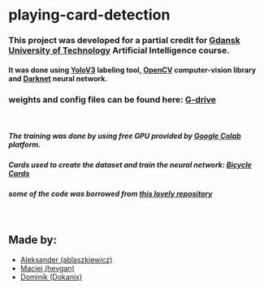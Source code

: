 # playing-card-detection

### This project was developed for a partial credit for [Gdansk University of Technology](https://pg.edu.pl/en/main-page) Artificial Intelligence course.

#### It was done using [YoloV3](https://viso.ai/deep-learning/yolov3-overview/) labeling tool, [OpenCV](https://opencv.org/) computer-vision library and [Darknet](https://pjreddie.com/darknet/) neural network.

### weights and config files can be found here: [G-drive](https://drive.google.com/drive/folders/1bgPbzClxDVlcYeQ5IaC_Vz1ODzz1FwFy?usp=sharing)

</br>

##### The training was done by using free GPU provided by [Google Colab](https://colab.research.google.com/) platform. 

##### Cards used to create the dataset and train the neural network: [Bicycle Cards](https://bicyclecards.com/product/bicycle-blank-face-red)


##### some of the code was borrowed from [this lovely repository](https://github.com/spmallick/learnopencv/tree/master/ObjectDetection-YOLO)

</br>

## Made by:
* [Aleksander (ablaszkiewicz)](https://github.com/ablaszkiewicz)
* [Maciej (hevgan)](https://github.com/hevgan)
* [Dominik (Dokanix)](https://github.com/Dokanix)

